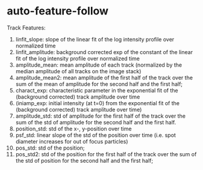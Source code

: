 # auto-feature-follow
Track Features:
1. linfit_slope: slope of the linear fit of the log intensity profile over normalized time
2. linfit_amplitude: background corrected exp of the constant of the linear fit of the log intensity
profile over normalized time
3. amplitude_mean: mean amplitude of each track (normalized by the median amplitude of all
tracks on the image stack)
4. amplitude_mean2: mean amplitude of the first half of the track over the sum of the mean of
amplitude for the second half and the first half;
5. charact_exp: characteristic parameter in the exponential fit of the (background corrected)
track amplitude over time
6. (iniamp_exp: initial intensity (at t=0) from the exponential fit of the (background corrected)
track amplitude over time)
7. amplitude_std: std of amplitude for the first half of the track over the sum of the std of
amplitude for the second half and the first half.
8. position_std: std of the x-, y-position over time
9. psf_std: linear slope of the std of the position over time (i.e. spot diameter increases for out of
focus particles)
10. pos_std: std of the position;
11. pos_std2: std of the position for the first half of the track over the sum of the std of position
for the second half and the first half;
